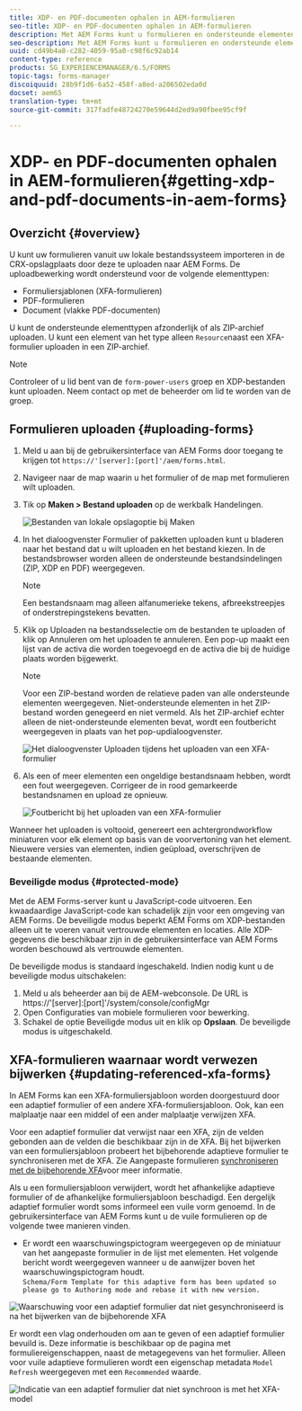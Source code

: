```yaml
---
title: XDP- en PDF-documenten ophalen in AEM-formulieren
seo-title: XDP- en PDF-documenten ophalen in AEM-formulieren
description: Met AEM Forms kunt u formulieren en ondersteunde elementen uploaden en gebruiken met adaptieve formulieren. U kunt uploadformulieren en verwante bronnen ook als een ZIP-bestand bulksgewijs verzenden.
seo-description: Met AEM Forms kunt u formulieren en ondersteunde elementen uploaden en gebruiken met adaptieve formulieren. U kunt uploadformulieren en verwante bronnen ook als een ZIP-bestand bulksgewijs verzenden.
uuid: cd49b4a8-c282-4059-95a0-c98f6c92ab14
content-type: reference
products: SG_EXPERIENCEMANAGER/6.5/FORMS
topic-tags: forms-manager
discoiquuid: 28b9f1d6-6a52-458f-a8ed-a206502eda0d
docset: aem65
translation-type: tm+mt
source-git-commit: 317fadfe48724270e59644d2ed9a90fbee95cf9f

---
```



# XDP- en PDF-documenten ophalen in AEM-formulieren{#getting-xdp-and-pdf-documents-in-aem-forms}

## Overzicht {#overview}

U kunt uw formulieren vanuit uw lokale bestandssysteem importeren in de CRX-opslagplaats door deze te uploaden naar AEM Forms. De uploadbewerking wordt ondersteund voor de volgende elementtypen:

* Formuliersjablonen (XFA-formulieren)
* PDF-formulieren
* Document (vlakke PDF-documenten)

U kunt de ondersteunde elementtypen afzonderlijk of als ZIP-archief uploaden. U kunt een element van het type alleen `Resource`naast een XFA-formulier uploaden in een ZIP-archief.

>[!NOTE]
>
>Controleer of u lid bent van de `form-power-users` groep en XDP-bestanden kunt uploaden. Neem contact op met de beheerder om lid te worden van de groep.

## Formulieren uploaden {#uploading-forms}

1. Meld u aan bij de gebruikersinterface van AEM Forms door toegang te krijgen tot `https://'[server]:[port]'/aem/forms.html`.
1. Navigeer naar de map waarin u het formulier of de map met formulieren wilt uploaden.
1. Tik op **Maken > Bestand uploaden** op de werkbalk Handelingen.

   ![Bestanden van lokale opslagoptie bij Maken](assets/step.png)

1. In het dialoogvenster Formulier of pakketten uploaden kunt u bladeren naar het bestand dat u wilt uploaden en het bestand kiezen. In de bestandsbrowser worden alleen de ondersteunde bestandsindelingen (ZIP, XDP en PDF) weergegeven.

   >[!NOTE]
   >
   >Een bestandsnaam mag alleen alfanumerieke tekens, afbreekstreepjes of onderstrepingstekens bevatten.

1. Klik op Uploaden na bestandsselectie om de bestanden te uploaden of klik op Annuleren om het uploaden te annuleren. Een pop-up maakt een lijst van de activa die worden toegevoegd en de activa die bij de huidige plaats worden bijgewerkt.

   >[!NOTE]
   >
   >Voor een ZIP-bestand worden de relatieve paden van alle ondersteunde elementen weergegeven. Niet-ondersteunde elementen in het ZIP-bestand worden genegeerd en niet vermeld. Als het ZIP-archief echter alleen de niet-ondersteunde elementen bevat, wordt een foutbericht weergegeven in plaats van het pop-updialoogvenster.

   ![Het dialoogvenster Uploaden tijdens het uploaden van een XFA-formulier](assets/upload-scr.png)

1. Als een of meer elementen een ongeldige bestandsnaam hebben, wordt een fout weergegeven. Corrigeer de in rood gemarkeerde bestandsnamen en upload ze opnieuw.

   ![Foutbericht bij het uploaden van een XFA-formulier](assets/upload-scr-err.png)

Wanneer het uploaden is voltooid, genereert een achtergrondworkflow miniaturen voor elk element op basis van de voorvertoning van het element. Nieuwere versies van elementen, indien geüpload, overschrijven de bestaande elementen.

### Beveiligde modus {#protected-mode}

Met de AEM Forms-server kunt u JavaScript-code uitvoeren. Een kwaadaardige JavaScript-code kan schadelijk zijn voor een omgeving van AEM Forms. De beveiligde modus beperkt AEM Forms om XDP-bestanden alleen uit te voeren vanuit vertrouwde elementen en locaties. Alle XDP-gegevens die beschikbaar zijn in de gebruikersinterface van AEM Forms worden beschouwd als vertrouwde elementen.

De beveiligde modus is standaard ingeschakeld. Indien nodig kunt u de beveiligde modus uitschakelen:

1. Meld u als beheerder aan bij de AEM-webconsole. De URL is https://&#39;[server]:[port]&#39;/system/console/configMgr
1. Open Configuraties van mobiele formulieren voor bewerking.
1. Schakel de optie Beveiligde modus uit en klik op **Opslaan**. De beveiligde modus is uitgeschakeld.

## XFA-formulieren waarnaar wordt verwezen bijwerken {#updating-referenced-xfa-forms}

In AEM Forms kan een XFA-formuliersjabloon worden doorgestuurd door een adaptief formulier of een andere XFA-formuliersjabloon. Ook, kan een malplaatje naar een middel of een ander malplaatje verwijzen XFA.

Voor een adaptief formulier dat verwijst naar een XFA, zijn de velden gebonden aan de velden die beschikbaar zijn in de XFA. Bij het bijwerken van een formuliersjabloon probeert het bijbehorende adaptieve formulier te synchroniseren met de XFA. Zie Aangepaste formulieren [synchroniseren met de bijbehorende XFA](../../forms/using/synchronizing-adaptive-forms-xfa.md)voor meer informatie.

Als u een formuliersjabloon verwijdert, wordt het afhankelijke adaptieve formulier of de afhankelijke formuliersjabloon beschadigd. Een dergelijk adaptief formulier wordt soms informeel een vuile vorm genoemd. In de gebruikersinterface van AEM Forms kunt u de vuile formulieren op de volgende twee manieren vinden.

* Er wordt een waarschuwingspictogram weergegeven op de miniatuur van het aangepaste formulier in de lijst met elementen. Het volgende bericht wordt weergegeven wanneer u de aanwijzer boven het waarschuwingspictogram houdt.\
   `Schema/Form Template for this adaptive form has been updated so please go to Authoring mode and rebase it with new version.`

![Waarschuwing voor een adaptief formulier dat niet gesynchroniseerd is na het bijwerken van de bijbehorende XFA](assets/dirtyaf.png)

Er wordt een vlag onderhouden om aan te geven of een adaptief formulier bevuild is. Deze informatie is beschikbaar op de pagina met formuliereigenschappen, naast de metagegevens van het formulier. Alleen voor vuile adaptieve formulieren wordt een eigenschap metadata `Model Refresh` weergegeven met een `Recommended` waarde.

![Indicatie van een adaptief formulier dat niet synchroon is met het XFA-model](assets/model-refresh.png)

